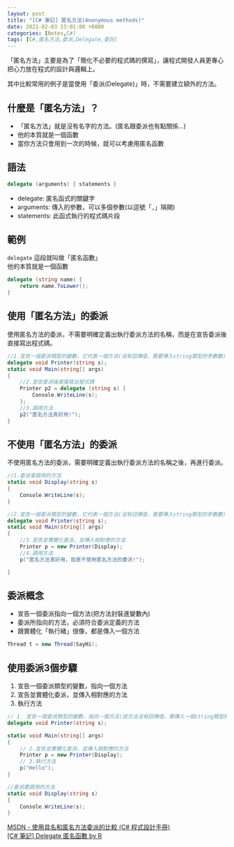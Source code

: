 ```yaml
---
layout: post
title: "[C# 筆記] 匿名方法(Anonymous methods)"
date: 2021-02-03 23:01:00 +0800
categories: [Notes,C#]
tags: [C#,匿名方法,委派,Delegate,委託]
---
```



「匿名方法」主要是為了「簡化不必要的程式碼的撰寫」，讓程式開發人員更專心把心力放在程式的設計與邏輯上。      

其中比較常用的例子是當使用「委派(Delegate)」時，不需要建立額外的方法。      


## 什麼是「匿名方法」？

- 「匿名方法」就是沒有名字的方法。(匿名跟委派也有點關係...)
- 他的本質就是一個函數
- 當你方法只會用到一次的時候，就可以考慮用匿名函數


## 語法

```c#
delegate (arguments) { statements }

```
- delegate: 匿名函式的關鍵字
- arguments: 傳入的參數，可以多個參數(以逗號「`,`」隔開)
- statements: 此函式執行的程式碼片段

## 範例

`delegate` 這段就叫做「匿名函數」        
他的本質就是一個函數

```c#
delegate (string name) {
    return name.ToLower();
}
```


## 使用「匿名方法」的委派

使用匿名方法的委派，不需要明確定義出執行委派方法的名稱，而是在宣告委派後直接寫出程式碼。

```c#
//1.宣告一個委派類型的變數，它代表一個方法(沒有回傳值，需要傳入string類型的參數數)
delegate void Printer(string s); 
static void Main(string[] args)
{
    //2.宣告委派後直接寫出程式碼
    Printer p2 = delegate (string s) { 
        Console.WriteLine(s); 
    };
    //3.調用方法
    p2("匿名方法真好用!");
}
```

## 不使用「匿名方法」的委派

不使用匿名方法的委派，需要明確定義出執行委派方法的名稱之後，再進行委派。

```c#
//1.委派會調用的方法
static void Display(string s)
{
    Console.WriteLine(s);
}

//2.宣告一個委派類型的變數，它代表一個方法(沒有回傳值，需要傳入string類型的參數數)
delegate void Printer(string s); 
static void Main(string[] args)
{
    //3.宣告並實體化委派，並傳入相對應的方法
    Printer p = new Printer(Display);
    //4.調用方法
    p("匿名方法真好用，我是不使用匿名方法的委派!");

}
```

## 委派概念

- 宣告一個委派指向一個方法(把方法封裝進變數內)
- 委派所指向的方法，必須符合委派定義的方法
- 跟實體化「執行緒」很像，都是傳入一個方法

```c#
Thread t = new Thread(SayHi);
```

## 使用委派3個步驟

1. 宣告一個委派類型的變數，指向一個方法
2. 宣告並實體化委派，並傳入相對應的方法
3. 執行方法

        
```c#
// 1. 宣告一個委派類型的變數，指向一個方法(該方法沒有回傳值，需傳入一個string類型的參數)
delegate void Printer(string s);

static void Main(string[] args)
{
    // 2.宣告並實體化委派，並傳入相對應的方法
    Printer p = new Printer(Display);
    // 3.執行方法
    p("Hello");
}

//委派要調用的方法
static void Display(string s)
{
    Console.WriteLine(s);
}
```

[MSDN - 使用具名和匿名方法委派的比較 (C# 程式設計手冊)](https://learn.microsoft.com/zh-tw/dotnet/csharp/programming-guide/delegates/delegates-with-named-vs-anonymous-methods)       
[[C# 筆記] Delegate 匿名函數 by R](https://riivalin.github.io/posts/2011/01/delegate-anonymous-function/)
